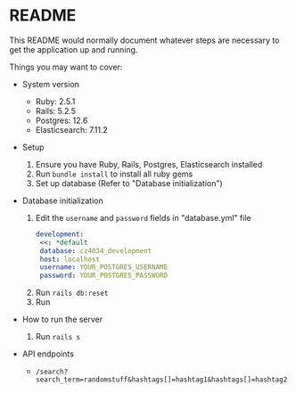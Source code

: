 # README

This README would normally document whatever steps are necessary to get the
application up and running.

Things you may want to cover:

* System version
  - Ruby: 2.5.1
  - Rails: 5.2.5
  - Postgres: 12.6
  - Elasticsearch: 7.11.2

* Setup
  1) Ensure you have Ruby, Rails, Postgres, Elasticsearch installed
  2) Run `bundle install` to install all ruby gems
  3) Set up database (Refer to "Database initialization")

* Database initialization
  1) Edit the `username` and `password` fields in "database.yml" file
     ```yml
     development:
      <<: *default
      database: cz4034_development
      host: localhost
      username: YOUR_POSTGRES_USERNAME
      password: YOUR_POSTGRES_PASSWORD
     ```
  2) Run `rails db:reset`
  3) Run

* How to run the server
  1) Run `rails s`

* API endpoints
  - `/search?search_term=randomstuff&hashtags[]=hashtag1&hashtags[]=hashtag2`
